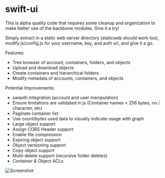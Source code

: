 swift-ui
========
This is alpha quality code that requires some cleanup and organization to 
make better use of the backbone modules.  Give it a try!

Simply extract in a static web server directory (staticweb should work too),
modify js/config.js for your username, key, and auth url, and give it a go.

Features:
- Tree browser of account, containers, folders, and objects
- Upload and download objects
- Create containers and hierarchical folders
- Modify metadata of accounts, containers, and objects

Potential Improvements:
- swauth integration (account and user manipulation)
- Ensure limitations are validated in js (Container names < 256 bytes, no / character, etc)
- Paginate container list
- Use count/bytes used data to visually indicate usage with graph
- Large object support
- Assign CORS Header support
- Enable file compression
- Expiring object support
- Object versioning support
- Copy object support
- Multi-delete support (recursive folder deletes)
- Container & Object ACLs


![Screenshot](https://github.com/fanatic/swift-ui/raw/backbone/img/screenshot.png)
